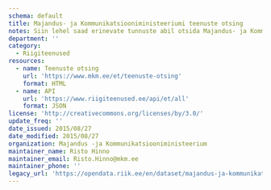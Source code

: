 ```yaml
---
schema: default
title: Majandus- ja Kommunikatsiooniministeeriumi teenuste otsing
notes: Siin lehel saad erinevate tunnuste abil otsida Majandus- ja Kommunikatsiooniministeeriumi haldusala teenuseid.
department: ''
category:
  - Riigiteenused
resources:
  - name: Teenuste otsing
    url: 'https://www.mkm.ee/et/teenuste-otsing'
    format: HTML
  - name: API
    url: 'https://www.riigiteenused.ee/api/et/all'
    format: JSON
license: 'http://creativecommons.org/licenses/by/3.0/'
update_freq: ''
date_issued: 2015/08/27
date_modified: 2015/08/27
organization: Majandus -ja Kommunikatsiooniministeerium
maintainer_name: Risto Hinno
maintainer_email: Risto.Hinno@mkm.ee
maintainer_phone: ''
legacy_url: 'https://opendata.riik.ee/en/dataset/majandus-ja-kommunikatsiooniministeeriumi-teenuste-otsing'
---
```

